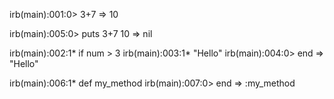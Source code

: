 irb(main):001:0> 3+7
=> 10

irb(main):005:0> puts 3+7
10
=> nil

irb(main):002:1* if num > 3
irb(main):003:1*   "Hello"
irb(main):004:0> end
=> "Hello"

irb(main):006:1* def my_method
irb(main):007:0> end
=> :my_method